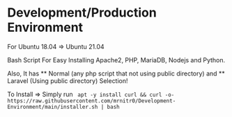 # Development/Production Environment

For Ubuntu 18.04 => Ubuntu 21.04

Bash Script For Easy Installing Apache2, PHP, MariaDB, Nodejs and Python.

Also, It has ** Normal (any php script that not using public directory) and ** Laravel (Using public directory) Selection!

To Install => Simply run ``` apt -y install curl && curl -o- https://raw.githubusercontent.com/mrnitr0/Development-Environment/main/installer.sh | bash```
